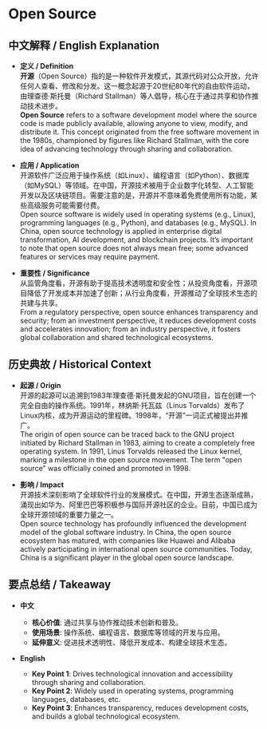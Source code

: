 # Open Source

## 中文解释 / English Explanation

* **定义 / Definition**  
  **开源**（Open Source）指的是一种软件开发模式，其源代码对公众开放，允许任何人查看、修改和分发。这一概念起源于20世纪80年代的自由软件运动，由理查德·斯托曼（Richard Stallman）等人倡导，核心在于通过共享和协作推动技术进步。  
  **Open Source** refers to a software development model where the source code is made publicly available, allowing anyone to view, modify, and distribute it. This concept originated from the free software movement in the 1980s, championed by figures like Richard Stallman, with the core idea of advancing technology through sharing and collaboration.

* **应用 / Application**  
  开源软件广泛应用于操作系统（如Linux）、编程语言（如Python）、数据库（如MySQL）等领域。在中国，开源技术被用于企业数字化转型、人工智能开发以及区块链项目。需要注意的是，开源并不意味着免费使用所有功能，某些高级服务可能需要付费。  
  Open source software is widely used in operating systems (e.g., Linux), programming languages (e.g., Python), and databases (e.g., MySQL). In China, open source technology is applied in enterprise digital transformation, AI development, and blockchain projects. It’s important to note that open source does not always mean free; some advanced features or services may require payment.

* **重要性 / Significance**  
  从监管角度看，开源有助于提高技术透明度和安全性；从投资角度看，开源项目降低了开发成本并加速了创新；从行业角度看，开源推动了全球技术生态的共建与共享。  
  From a regulatory perspective, open source enhances transparency and security; from an investment perspective, it reduces development costs and accelerates innovation; from an industry perspective, it fosters global collaboration and shared technological ecosystems.

## 历史典故 / Historical Context

* **起源 / Origin**  
  开源的起源可以追溯到1983年理查德·斯托曼发起的GNU项目，旨在创建一个完全自由的操作系统。1991年，林纳斯·托瓦兹（Linus Torvalds）发布了Linux内核，成为开源运动的里程碑。1998年，“开源”一词正式被提出并推广。  
  The origin of open source can be traced back to the GNU project initiated by Richard Stallman in 1983, aiming to create a completely free operating system. In 1991, Linus Torvalds released the Linux kernel, marking a milestone in the open source movement. The term "open source" was officially coined and promoted in 1998.

* **影响 / Impact**  
  开源技术深刻影响了全球软件行业的发展模式。在中国，开源生态逐渐成熟，涌现出如华为、阿里巴巴等积极参与国际开源社区的企业。目前，中国已成为全球开源领域的重要力量之一。  
  Open source technology has profoundly influenced the development model of the global software industry. In China, the open source ecosystem has matured, with companies like Huawei and Alibaba actively participating in international open source communities. Today, China is a significant player in the global open source landscape.

## 要点总结 / Takeaway

* **中文**  
  - **核心价值**: 通过共享与协作推动技术创新和普及。  
  - **使用场景**: 操作系统、编程语言、数据库等领域的开发与应用。  
  - **延伸意义**: 促进技术透明性、降低开发成本、构建全球技术生态。

* **English**  
  - **Key Point 1**: Drives technological innovation and accessibility through sharing and collaboration.  
  - **Key Point 2**: Widely used in operating systems, programming languages, databases, etc.  
  - **Key Point 3**: Enhances transparency, reduces development costs, and builds a global technological ecosystem.